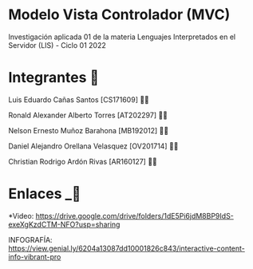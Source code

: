 # Modelo Vista Controlador (MVC)
Investigación aplicada 01 de la materia Lenguajes Interpretados en el Servidor (LIS) - Ciclo 01 2022

# Integrantes 👥

Luis Eduardo Cañas Santos [CS171609] 👨‍💻

Ronald Alexander Alberto Torres [AT202297] 👨‍💻

Nelson Ernesto Muñoz Barahona [MB192012] 👨‍💻

Daniel Alejandro Orellana Velasquez [OV201714] 👨‍💻

Christian Rodrigo Ardón Rivas [AR160127] 👨‍💻

# Enlaces   _🔗

*Video: 
https://drive.google.com/drive/folders/1dE5Pi6jdM8BP9IdS-exeXgKzdCTM-NFO?usp=sharing

INFOGRAFÍA: https://view.genial.ly/6204a13087dd10001826c843/interactive-content-info-vibrant-pro
